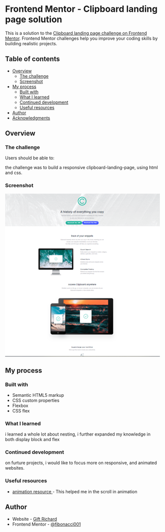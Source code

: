 # Frontend Mentor - Clipboard landing page solution

This is a solution to the [Clipboard landing page challenge on Frontend Mentor](https://www.frontendmentor.io/challenges/clipboard-landing-page-5cc9bccd6c4c91111378ecb9). Frontend Mentor challenges help you improve your coding skills by building realistic projects. 

## Table of contents

- [Overview](#overview)
  - [The challenge](#the-challenge)
  - [Screenshot](#screenshot)
- [My process](#my-process)
  - [Built with](#built-with)
  - [What I learned](#what-i-learned)
  - [Continued development](#continued-development)
  - [Useful resources](#useful-resources)
- [Author](#author)
- [Acknowledgments](#acknowledgments)



## Overview

### The challenge

Users should be able to:

the challenge was to build a responsive clipboard-landing-page, using html and css.

### Screenshot

![](/images/desktop-screenshot.png)





## My process

### Built with

- Semantic HTML5 markup
- CSS custom properties
- Flexbox
- CSS flex





### What I learned

i learned a whole lot about nesting, i further expanded my knowledge in both display block and flex

### Continued development

on furture projects, i would like to focus more on responsive, and animated websites.



### Useful resources

- [animation resource ](https://github.com/michalsnik/aos#animations) - This helped me in the scroll in animation




## Author

- Website - [Gift Richard](https://giftportfolio.netlify.app/)
- Frontend Mentor - [@fibonacci001](https://www.frontendmentor.io/profile/fibonacci001)


